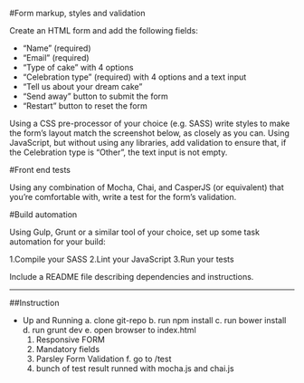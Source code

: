 #Form markup, styles and validation

Create an HTML form and add the following fields:
- “Name” (required)
- “Email” (required)
- “Type of cake” with 4 options
- “Celebration type” (required) with 4 options and a text input
- “Tell us about your dream cake”
- “Send away” button to submit the form
- “Restart” button to reset the form

Using a CSS pre-processor of your choice (e.g. SASS) write styles to make the form’s layout match the screenshot below, as closely as you can.
Using JavaScript, but without using any libraries, add validation to ensure that, if the Celebration type is “Other”, the text input is not empty.

#Front end tests

Using any combination of Mocha, Chai, and CasperJS (or equivalent) that you’re comfortable with, write a test for the form’s validation.

#Build automation

Using Gulp, Grunt or a similar tool of your choice, set up some task automation for your build:

1.Compile your SASS
2.Lint your JavaScript
3.Run your tests

Include a README file describing dependencies and instructions.

--------------------------------------------------------------------------

##Instruction
- Up and Running
 a. clone git-repo
 b. run npm install
 c. run bower install
 d. run grunt dev
 e. open browser to index.html 
    1. Responsive FORM
    2. Mandatory fields
    3. Parsley Form Validation
 f. go to /test
    1. bunch of test result runned with mocha.js and chai.js 